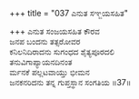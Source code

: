 +++
title = "037 ಎನುತ ಸಞ್ಜಯಸಹಿತ"

+++
ಎನುತ ಸಂಜಯಸಹಿತ ಕೌರವ  
ಜನಪ ಬಂದನು ತತ್ಸರೋವರ  
ಕನಿಲನಿದಿರಾದನು ಸುಗಂಧದ ಶೈತ್ಯಪೂರದಲಿ  
ತನುವಿಗಾಪ್ಯಾಯನದಿನಂತ  
ರ್ಮನಕೆ ಪಲ್ಲಟವಾಯ್ತು ಭೀಮನ  
ಜನಕನರಿದನು ತನ್ನ ಗುಪ್ತಸ್ಥಾನ ಸಂಗತಿಯ     ॥37॥